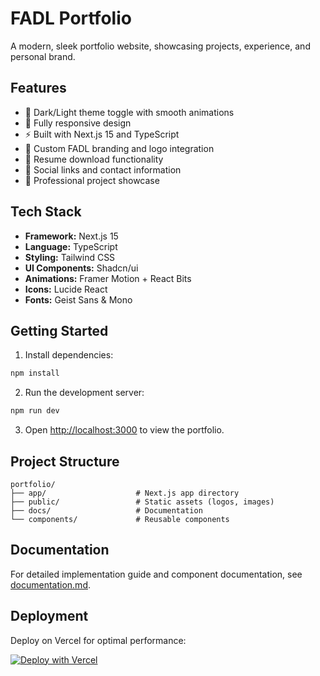 # FADL Portfolio

A modern, sleek portfolio website, showcasing projects, experience, and personal brand.

## Features

- 🌙 Dark/Light theme toggle with smooth animations
- 📱 Fully responsive design
- ⚡ Built with Next.js 15 and TypeScript
- 🎨 Custom FADL branding and logo integration
- 📄 Resume download functionality
- 🔗 Social links and contact information
- 💼 Professional project showcase

## Tech Stack

- **Framework:** Next.js 15
- **Language:** TypeScript
- **Styling:** Tailwind CSS
- **UI Components:** Shadcn/ui
- **Animations:** Framer Motion + React Bits
- **Icons:** Lucide React
- **Fonts:** Geist Sans & Mono

## Getting Started

1. Install dependencies:
```bash
npm install
```

2. Run the development server:
```bash
npm run dev
```

3. Open [http://localhost:3000](http://localhost:3000) to view the portfolio.

## Project Structure

```
portfolio/
├── app/                    # Next.js app directory
├── public/                 # Static assets (logos, images)
├── docs/                   # Documentation
└── components/             # Reusable components
```

## Documentation

For detailed implementation guide and component documentation, see [documentation.md](./docs/documentation.md).

## Deployment

Deploy on Vercel for optimal performance:

[![Deploy with Vercel](https://vercel.com/button)](https://vercel.com/new/clone?repository-url=https://github.com/yourusername/portfolio)
